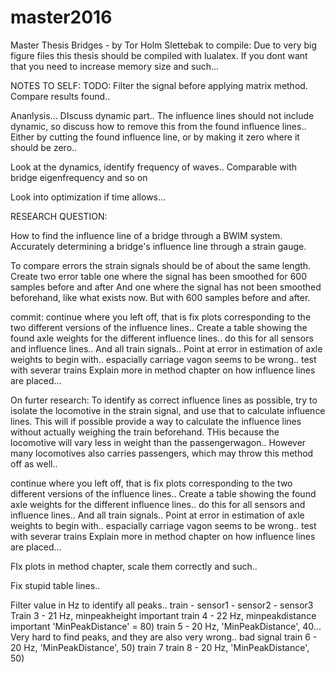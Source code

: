 # master2016
Master Thesis Bridges - by Tor Holm Slettebak
to compile:
Due to very big figure files this thesis should be compiled with lualatex.
If you dont want that you need to increase memory size and such...



NOTES TO SELF:
TODO:
Filter the signal before applying matrix method.
Compare results found..

Ananlysis... DIscuss dynamic part..
The influence lines should not include dynamic, so discuss how to remove this from the found influence lines..
Either by cutting the found influence line, or by making it zero where it should be zero..

Look at the dynamics, identify frequency of waves.. Comparable with bridge eigenfrequency and so on

Look into optimization if time allows...


RESEARCH QUESTION:

How to find the influence line of a bridge through a BWIM system.
Accurately determining a bridge's influence line through a strain gauge.


To compare errors the strain signals should be of about the same length.
Create two error table one where the signal has been smoothed for 600 samples before and after
And one where the signal has not been smoothed beforehand, like what exists now. But with 600 samples before and after.

commit:
continue where you left off, that is fix plots corresponding to the two different versions of the influence lines.. Create a table showing the found axle weights for the different influence lines.. do this for all sensors and influence lines.. And all train signals..
Point at error in estimation of axle weights to begin with.. espacially carriage vagon seems to be wrong.. test with severar trains
Explain more in method chapter on how influence lines are placed...

On furter research:
To identify as correct influence lines as possible, try to isolate the locomotive in the strain signal, and use that to calculate influence lines.
This will if possible provide a way to calculate the influence lines without actually weighing the train beforehand. THis because the locomotive will vary less in weight than the passengerwagon.. However many locomotives also carries passengers, which may throw this method off as well..















continue where you left off, that is fix plots corresponding to the two different versions of the influence lines.. Create a table showing the found axle weights for the different influence lines.. do this for all sensors and influence lines.. And all train signals..
Point at error in estimation of axle weights to begin with.. espacially carriage vagon seems to be wrong.. test with severar trains
Explain more in method chapter on how influence lines are placed...

FIx plots in method chapter, scale them correctly and such..

Fix stupid table lines..



Filter value in Hz to identify all peaks..
train   - sensor1           - sensor2 - sensor3
Train 3 - 21 Hz,                                                                minpeakheight important
train 4 - 22 Hz,                                                                minpeakdistance important 'MinPeakDistance' = 80)
train 5 - 20 Hz,                                                                'MinPeakDistance', 40... Very hard to find peaks, and they are also very wrong.. bad signal
train 6 - 20 Hz,                                                                     'MinPeakDistance', 50)
train 7
train 8 - 20 Hz,                                                                     'MinPeakDistance', 50)
